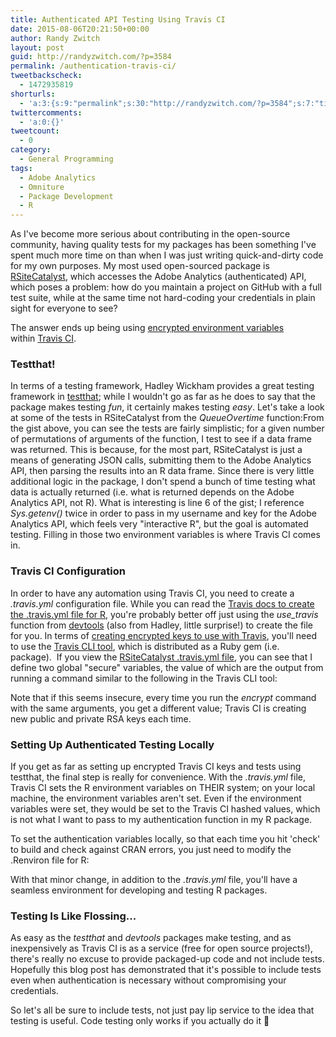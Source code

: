 ```yaml
---
title: Authenticated API Testing Using Travis CI
date: 2015-08-06T20:21:50+00:00
author: Randy Zwitch
layout: post
guid: http://randyzwitch.com/?p=3584
permalink: /authentication-travis-ci/
tweetbackscheck:
  - 1472935819
shorturls:
  - 'a:3:{s:9:"permalink";s:30:"http://randyzwitch.com/?p=3584";s:7:"tinyurl";s:26:"http://tinyurl.com/o3twqla";s:4:"isgd";s:19:"http://is.gd/gr78tN";}'
twittercomments:
  - 'a:0:{}'
tweetcount:
  - 0
category:
  - General Programming
tags:
  - Adobe Analytics
  - Omniture
  - Package Development
  - R
---
```

As I've become more serious about contributing in the open-source community, having quality tests for my packages has been something I've spent much more time on than when I was just writing quick-and-dirty code for my own purposes. My most used open-sourced package is [RSiteCatalyst](http://randyzwitch.com/tag/rsitecatalyst/), which accesses the Adobe Analytics (authenticated) API, which poses a problem: how do you maintain a project on GitHub with a full test suite, while at the same time not hard-coding your credentials in plain sight for everyone to see?

The answer ends up being using <a href="http://docs.travis-ci.com/user/environment-variables/#Encrypted-Variables" target="_blank">encrypted environment variables</a> within [Travis CI](https://travis-ci.org/).

### Testthat!

In terms of a testing framework, Hadley Wickham provides a great testing framework in [testthat](https://github.com/hadley/testthat); while I wouldn't go as far as he does to say that the package makes testing _fun_, it certainly makes testing _easy_. Let's take a look at some of the tests in RSiteCatalyst from the _QueueOvertime_ function:From the gist above, you can see the tests are fairly simplistic; for a given number of permutations of arguments of the function, I test to see if a data frame was returned. This is because, for the most part, RSiteCatalyst is just a means of generating JSON calls, submitting them to the Adobe Analytics API, then parsing the results into an R data frame. Since there is very little additional logic in the package, I don't spend a bunch of time testing what data is actually returned (i.e. what is returned depends on the Adobe Analytics API, not R). What is interesting is line 6 of the gist; I reference _Sys.getenv()_ twice in order to pass in my username and key for the Adobe Analytics API, which feels very "interactive R", but the goal is automated testing. Filling in those two environment variables is where Travis CI comes in.

### Travis CI Configuration

In order to have any automation using Travis CI, you need to create a _.travis.yml_ configuration file. While you can read the [Travis docs to create the .travis.yml file for R](http://docs.travis-ci.com/user/languages/r/), you're probably better off just using the _use_travis_ function from [devtools](https://github.com/hadley/devtools) (also from Hadley, little surprise!) to create the file for you. In terms of [creating encrypted keys to use with Travis](http://docs.travis-ci.com/user/encryption-keys/), you'll need to use the [Travis CLI tool](https://github.com/travis-ci/travis.rb), which is distributed as a Ruby gem (i.e. package).  If you view the [RSiteCatalyst .travis.yml file](https://github.com/randyzwitch/RSiteCatalyst/blob/master/.travis.yml), you can see that I define two global "secure" variables, the value of which are the output from running a command similar to the following in the Travis CLI tool:

Note that if this seems insecure, every time you run the _encrypt_ command with the same arguments, you get a different value; Travis CI is creating new public and private RSA keys each time.





### Setting Up Authenticated Testing Locally

If you get as far as setting up encrypted Travis CI keys and tests using testthat, the final step is really for convenience. With the _.travis.yml_ file, Travis CI sets the R environment variables on THEIR system; on your local machine, the environment variables aren't set. Even if the environment variables were set, they would be set to the Travis CI hashed values, which is not what I want to pass to my authentication function in my R package.

To set the authentication variables locally, so that each time you hit 'check' to build and check against CRAN errors, you just need to modify the .Renviron file for R:

With that minor change, in addition to the _.travis.yml_ file, you'll have a seamless environment for developing and testing R packages.

### Testing Is Like Flossing...

As easy as the _testthat_ and _devtools_ packages make testing, and as inexpensively as Travis CI is as a service (free for open source projects!), there's really no excuse to provide packaged-up code and not include tests. Hopefully this blog post has demonstrated that it's possible to include tests even when authentication is necessary without compromising your credentials.

So let's all be sure to include tests, not just pay lip service to the idea that testing is useful. Code testing only works if you actually do it 🙂
